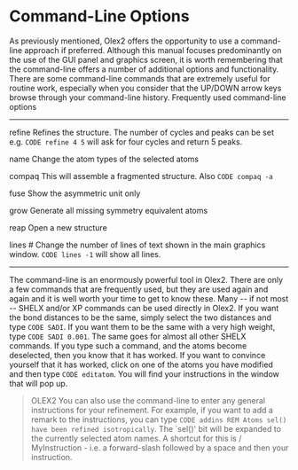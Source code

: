 # Command-Line Options
As previously mentioned, Olex2 offers the opportunity to use a command-line approach if preferred. Although this manual focuses predominantly on the use of the GUI panel and graphics screen, it is worth remembering that the command-line offers a number of additional options and functionality. There are some command-line commands that are extremely useful for routine work, especially when you consider that the UP/DOWN arrow keys browse through your command-line history.
Frequently used command-line options

------  ----------------------------------------------------------------
refine	Refines the structure. The number of cycles and peaks can be set e.g. `CODE refine 4 5` will ask for four cycles and return 5 peaks.

name	Change the atom types of the selected atoms

compaq   This will assemble a fragmented structure. Also `CODE compaq -a`

fuse	Show the asymmetric unit only

grow	Generate all missing symmetry equivalent atoms

reap	Open a new structure

lines #	Change the number of lines of text shown in the main graphics window. `CODE lines -1` will show all lines.
------  ----------------------------------------------------------------

The command-line is an enormously powerful tool in Olex2. There are only a few commands that are frequently used, but they are used again and again and it is well worth your time to get to know these.
Many -- if not most -- SHELX and/or XP commands can be used directly in Olex2. If you want the bond distances to be the same, simply select the two distances and type `CODE SADI`. If you want them to be the same with a very high weight, type `CODE SADI 0.001`. The same goes for almost all other SHELX commands. If you type such a command, and the atoms become deselected, then you know that it has worked. If you want to convince yourself that it has worked, click on one of the atoms you have modified and then type `CODE editatom`. You will find your instructions in the window that will pop up.

>OLEX2 You can also use the command-line to enter any general instructions for your refinement. For example, if you want to add a remark to the instructions, you can type `CODE addins REM Atoms sel() have been refined isotropically`. The `sel()' bit will be expanded to the currently selected atom names. A shortcut for this is / MyInstruction - i.e. a forward-slash followed by a space and then your instruction.
